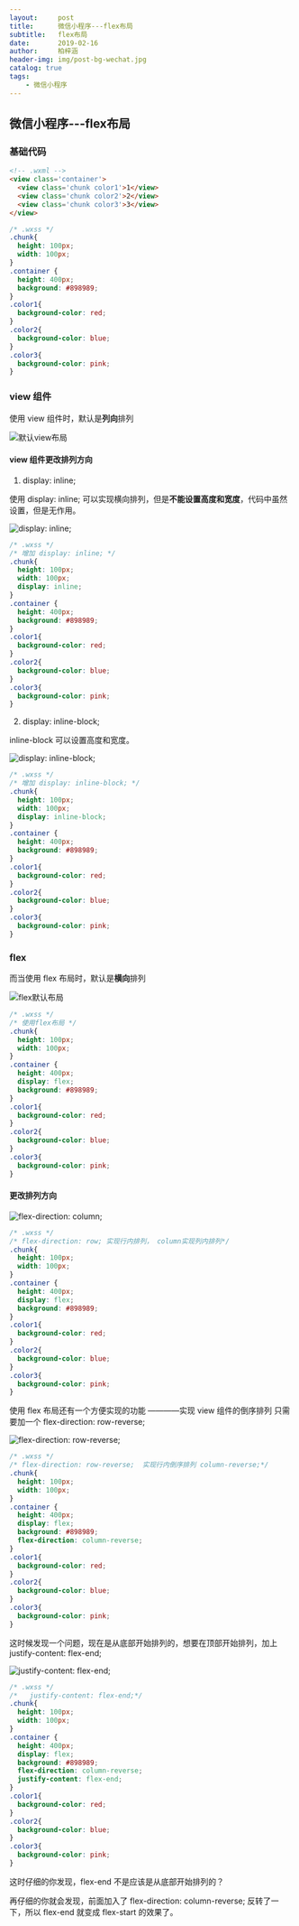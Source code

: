 ```yaml
---
layout:     post
title:      微信小程序---flex布局
subtitle:   flex布局
date:       2019-02-16
author:     柏梓涵
header-img: img/post-bg-wechat.jpg
catalog: true
tags:
    - 微信小程序
---
```



## 微信小程序---flex布局

### 基础代码

```html
<!-- .wxml -->
<view class='container'>
  <view class='chunk color1'>1</view>
  <view class='chunk color2'>2</view>
  <view class='chunk color3'>3</view>
</view>
```

```css
/* .wxss */
.chunk{
  height: 100px;
  width: 100px;
}
.container {
  height: 400px;
  background: #898989;
}
.color1{
  background-color: red;
}
.color2{
  background-color: blue;
}
.color3{
  background-color: pink;
}
```

### view 组件

使用 view 组件时，默认是**列向**排列

![默认view布局](http://ww1.sinaimg.cn/large/006KCUaNgy1g08b6atmocj30af0ih0st.jpg)

#### view 组件更改排列方向

1. display: inline;

使用 display: inline; 可以实现横向排列，但是**不能设置高度和宽度**，代码中虽然设置，但是无作用。

![display: inline;](http://ww1.sinaimg.cn/large/006KCUaNgy1g08bkji2uqj30af0ih74b.jpg)

```css
/* .wxss */
/* 增加 display: inline; */
.chunk{
  height: 100px;
  width: 100px;
  display: inline;
}
.container {
  height: 400px;
  background: #898989;
}
.color1{
  background-color: red;
}
.color2{
  background-color: blue;
}
.color3{
  background-color: pink;
}
```


2. display: inline-block;

inline-block 可以设置高度和宽度。

![display: inline-block;](http://ww1.sinaimg.cn/large/006KCUaNgy1g08blqsls0j30af0iit8q.jpg)

```css
/* .wxss */
/* 增加 display: inline-block; */
.chunk{
  height: 100px;
  width: 100px;
  display: inline-block;
}
.container {
  height: 400px;
  background: #898989;
}
.color1{
  background-color: red;
}
.color2{
  background-color: blue;
}
.color3{
  background-color: pink;
}
```

### flex

而当使用 flex 布局时，默认是**横向**排列

![flex默认布局](http://ww1.sinaimg.cn/large/006KCUaNgy1g08bc0r8eoj30af0ifdfq.jpg)

```css
/* .wxss */
/* 使用flex布局 */
.chunk{
  height: 100px;
  width: 100px;
}
.container {
  height: 400px;
  display: flex;
  background: #898989;
}
.color1{
  background-color: red;
}
.color2{
  background-color: blue;
}
.color3{
  background-color: pink;
}
```

#### 更改排列方向

![flex-direction: column;](http://ww1.sinaimg.cn/large/006KCUaNgy1g08bt0zmt6j30af0i73yl.jpg)

```css
/* .wxss */
/* flex-direction: row; 实现行内排列， column实现列内排列*/
.chunk{
  height: 100px;
  width: 100px;
}
.container {
  height: 400px;
  display: flex;
  background: #898989;
}
.color1{
  background-color: red;
}
.color2{
  background-color: blue;
}
.color3{
  background-color: pink;
}
```

使用 flex 布局还有一个方便实现的功能 ————实现 view 组件的倒序排列
只需要加一个 flex-direction: row-reverse;  

![flex-direction: row-reverse;](http://ww1.sinaimg.cn/large/006KCUaNgy1g08c5qhavgj30af0ieq30.jpg)

```css
/* .wxss */
/* flex-direction: row-reverse;  实现行内倒序排列 column-reverse;*/
.chunk{
  height: 100px;
  width: 100px;
}
.container {
  height: 400px;
  display: flex;
  background: #898989;
  flex-direction: column-reverse;
}
.color1{
  background-color: red;
}
.color2{
  background-color: blue;
}
.color3{
  background-color: pink;
}
```

这时候发现一个问题，现在是从底部开始排列的，想要在顶部开始排列，加上 justify-content: flex-end;

![justify-content: flex-end;](http://ww1.sinaimg.cn/large/006KCUaNgy1g08c8wxg6pj30af0ijjrh.jpg)

```css
/* .wxss */
/*   justify-content: flex-end;*/
.chunk{
  height: 100px;
  width: 100px;
}
.container {
  height: 400px;
  display: flex;
  background: #898989;
  flex-direction: column-reverse;
  justify-content: flex-end;
}
.color1{
  background-color: red;
}
.color2{
  background-color: blue;
}
.color3{
  background-color: pink;
}
```

这时仔细的你发现，flex-end 不是应该是从底部开始排列的？

再仔细的你就会发现，前面加入了 flex-direction: column-reverse; 反转了一下，所以 flex-end 就变成 flex-start 的效果了。

